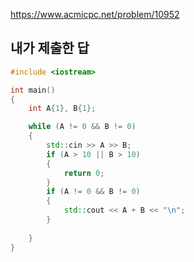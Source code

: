 https://www.acmicpc.net/problem/10952

내가 제출한 답
-------------------

```cpp
#include <iostream>

int main()
{
	int A{1}, B{1};

	while (A != 0 && B != 0)
	{
		std::cin >> A >> B;
		if (A > 10 || B > 10)
		{
			return 0;
		}
		if (A != 0 && B != 0)
		{
			std::cout << A + B << "\n";
		}
		
	}
}
```
